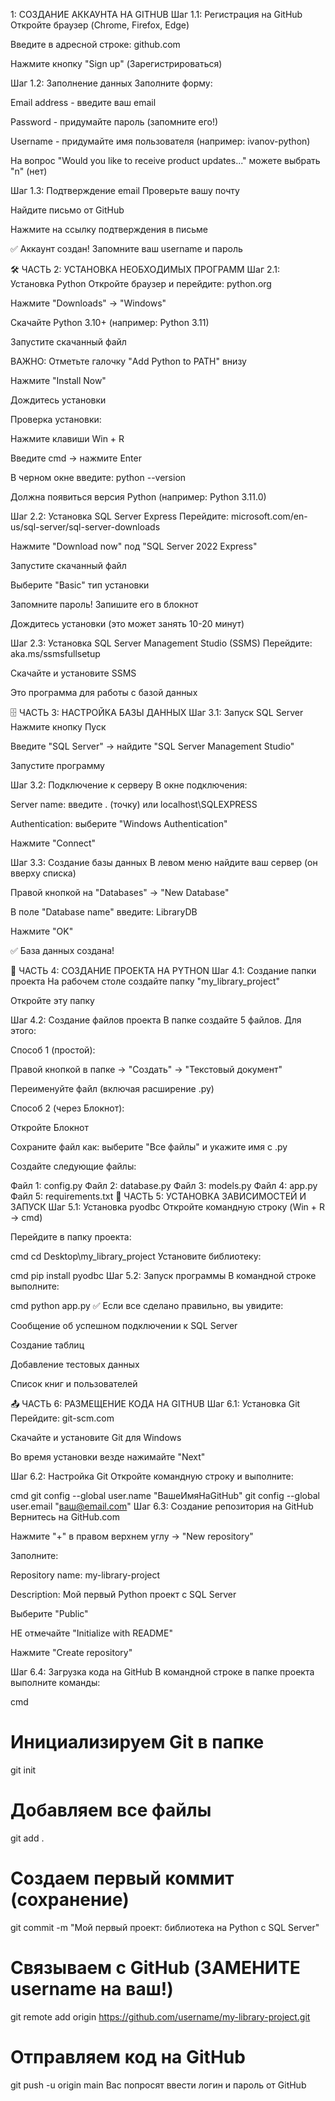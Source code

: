  1: СОЗДАНИЕ АККАУНТА НА GITHUB
Шаг 1.1: Регистрация на GitHub
Откройте браузер (Chrome, Firefox, Edge)

Введите в адресной строке: github.com

Нажмите кнопку "Sign up" (Зарегистрироваться)

Шаг 1.2: Заполнение данных
Заполните форму:

Email address - введите ваш email

Password - придумайте пароль (запомните его!)

Username - придумайте имя пользователя (например: ivanov-python)

На вопрос "Would you like to receive product updates..." можете выбрать "n" (нет)

Шаг 1.3: Подтверждение email
Проверьте вашу почту

Найдите письмо от GitHub

Нажмите на ссылку подтверждения в письме

✅ Аккаунт создан! Запомните ваш username и пароль

🛠️ ЧАСТЬ 2: УСТАНОВКА НЕОБХОДИМЫХ ПРОГРАММ
Шаг 2.1: Установка Python
Откройте браузер и перейдите: python.org

Нажмите "Downloads" → "Windows"

Скачайте Python 3.10+ (например: Python 3.11)

Запустите скачанный файл

ВАЖНО: Отметьте галочку "Add Python to PATH" внизу

Нажмите "Install Now"

Дождитесь установки

Проверка установки:

Нажмите клавиши Win + R

Введите cmd → нажмите Enter

В черном окне введите: python --version

Должна появиться версия Python (например: Python 3.11.0)

Шаг 2.2: Установка SQL Server Express
Перейдите: microsoft.com/en-us/sql-server/sql-server-downloads

Нажмите "Download now" под "SQL Server 2022 Express"

Запустите скачанный файл

Выберите "Basic" тип установки

Запомните пароль! Запишите его в блокнот

Дождитесь установки (это может занять 10-20 минут)

Шаг 2.3: Установка SQL Server Management Studio (SSMS)
Перейдите: aka.ms/ssmsfullsetup

Скачайте и установите SSMS

Это программа для работы с базой данных

🗄️ ЧАСТЬ 3: НАСТРОЙКА БАЗЫ ДАННЫХ
Шаг 3.1: Запуск SQL Server
Нажмите кнопку Пуск

Введите "SQL Server" → найдите "SQL Server Management Studio"

Запустите программу

Шаг 3.2: Подключение к серверу
В окне подключения:

Server name: введите . (точку) или localhost\SQLEXPRESS

Authentication: выберите "Windows Authentication"

Нажмите "Connect"

Шаг 3.3: Создание базы данных
В левом меню найдите ваш сервер (он вверху списка)

Правой кнопкой на "Databases" → "New Database"

В поле "Database name" введите: LibraryDB

Нажмите "OK"

✅ База данных создана!

📁 ЧАСТЬ 4: СОЗДАНИЕ ПРОЕКТА НА PYTHON
Шаг 4.1: Создание папки проекта
На рабочем столе создайте папку "my_library_project"

Откройте эту папку

Шаг 4.2: Создание файлов проекта
В папке создайте 5 файлов. Для этого:

Способ 1 (простой):

Правой кнопкой в папке → "Создать" → "Текстовый документ"

Переименуйте файл (включая расширение .py)

Способ 2 (через Блокнот):

Откройте Блокнот

Сохраните файл как: выберите "Все файлы" и укажите имя с .py

Создайте следующие файлы:

Файл 1: config.py
Файл 2: database.py
Файл 3: models.py
Файл 4: app.py
Файл 5: requirements.txt
🔧 ЧАСТЬ 5: УСТАНОВКА ЗАВИСИМОСТЕЙ И ЗАПУСК
Шаг 5.1: Установка pyodbc
Откройте командную строку (Win + R → cmd)

Перейдите в папку проекта:

cmd
cd Desktop\my_library_project
Установите библиотеку:

cmd
pip install pyodbc
Шаг 5.2: Запуск программы
В командной строке выполните:

cmd
python app.py
✅ Если все сделано правильно, вы увидите:

Сообщение об успешном подключении к SQL Server

Создание таблиц

Добавление тестовых данных

Список книг и пользователей

📤 ЧАСТЬ 6: РАЗМЕЩЕНИЕ КОДА НА GITHUB
Шаг 6.1: Установка Git
Перейдите: git-scm.com

Скачайте и установите Git для Windows

Во время установки везде нажимайте "Next"

Шаг 6.2: Настройка Git
Откройте командную строку и выполните:

cmd
git config --global user.name "ВашеИмяНаGitHub"
git config --global user.email "ваш@email.com"
Шаг 6.3: Создание репозитория на GitHub
Вернитесь на GitHub.com

Нажмите "+" в правом верхнем углу → "New repository"

Заполните:

Repository name: my-library-project

Description: Мой первый Python проект с SQL Server

Выберите "Public"

НЕ отмечайте "Initialize with README"

Нажмите "Create repository"

Шаг 6.4: Загрузка кода на GitHub
В командной строке в папке проекта выполните команды:

cmd
# Инициализируем Git в папке
git init

# Добавляем все файлы
git add .

# Создаем первый коммит (сохранение)
git commit -m "Мой первый проект: библиотека на Python с SQL Server"

# Связываем с GitHub (ЗАМЕНИТЕ username на ваш!)
git remote add origin https://github.com/username/my-library-project.git

# Отправляем код на GitHub
git push -u origin main
Вас попросят ввести логин и пароль от GitHub


